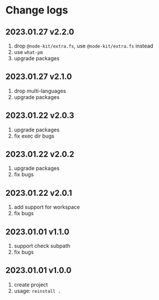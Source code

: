 # Change logs

## 2023.01.27 v2.2.0

1. drop `@node-kit/extra.fs`, use `@node-kit/extra.fs` instead
2. use `what-pm`
3. upgrade packages

## 2023.01.27 v2.1.0

1. drop multi-languages
2. upgrade packages

## 2023.01.22 v2.0.3

1. upgrade packages
2. fix exec dir bugs

## 2023.01.22 v2.0.2

1. upgrade packages
2. fix bugs

## 2023.01.22 v2.0.1

1. add support for workspace
2. fix bugs

## 2023.01.01 v1.1.0

1. support check subpath
2. fix bugs

## 2023.01.01 v1.0.0

1. create project
2. usage: `reinstall .`
